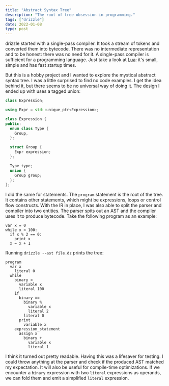 ```yaml
---
title: "Abstract Syntax Tree"
description: "The root of tree obsession in programming."
tags: ["drizzle"]
date: 2022-01-08
type: post
---
```

drizzle started with a single-pass compiler. It took a stream of tokens and converted them into bytecode. There was no intermediate representation and to be honest: there was no need for it. A single-pass compiler is sufficient for a programming language. Just take a look at [Lua](https://www.lua.org/): it's small, simple and has fast startup times.

But this is a hobby project and I wanted to explore the mystical abstract syntax tree. I was a little surprised to find no code examples. I get the idea behind it, but there seems to be no universal way of doing it. The design I ended up with uses a tagged union:

```cpp
class Expression;

using Expr = std::unique_ptr<Expression>;

class Expression {
public:
  enum class Type {
    Group,
  };

  struct Group {
    Expr expression;
  };

  Type type;
  union {
    Group group;
  };
};
```

I did the same for statements. The `program` statement is the root of the tree. It contains other statements, which might be expressions, loops or control flow constructs. With the IR in place, I was also able to split the parser and compiler into two entities. The parser spits out an AST and the compiler uses it to produce bytecode. Take the following program as an example:

```drizzle
var x = 0
while x < 100:
  if x % 2 == 0:
    print x
  x = x + 1
```

Running `drizzle --ast file.dz` prints the tree:

```
program
  var x
    literal 0
  while
    binary <
      variable x
      literal 100
    if
      binary ==
        binary %
          variable x
          literal 2
        literal 0
      print
        variable x
    expression_statement
      assign x
        binary +
          variable x
          literal 1
```

I think it turned out pretty readable. Having this was a lifesaver for testing. I could throw anything at the parser and check if the produced AST matched my expectation. It will also be useful for compile-time optimizations. If we encounter a `binary` expression with two `literal` expressions as operands, we can fold them and emit a simplified `literal` expression.
